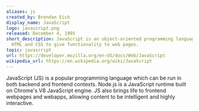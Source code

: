 ```yaml
---
aliases: js
created_by: Brendan Eich
display_name: JavaScript
logo: javascript.png
released: December 4, 1995
short_description: JavaScript is an object-oriented programming language used alongside
  HTML and CSS to give functionality to web pages.
topic: javascript
url: https://developer.mozilla.org/en-US/docs/Web/JavaScript
wikipedia_url: https://en.wikipedia.org/wiki/JavaScript
---
```

JavaScript (JS) is a popular programming language which can be run in both backend and frontend contexts. Node.js is a JavaScript runtime built on Chrome's V8 JavaScript engine. JS also brings life to frontend webpages and webapps, allowing content to be intelligent and highly interactive.
